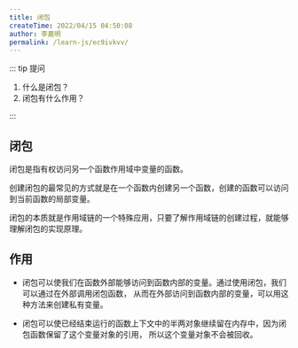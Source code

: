 ```yaml
---
title: 闭包
createTime: 2022/04/15 04:50:08
author: 李嘉明
permalink: /learn-js/ec9ivkvv/
---
```


::: tip 提问

1. 什么是闭包？
2. 闭包有什么作用？

:::

## 闭包

闭包是指有权访问另一个函数作用域中变量的函数。

创建闭包的最常见的方式就是在一个函数内创建另一个函数，创建的函数可以访问到当前函数的局部变量。

闭包的本质就是作用域链的一个特殊应用，只要了解作用域链的创建过程，就能够理解闭包的实现原理。

## 作用

- 闭包可以使我们在函数外部能够访问到函数内部的变量。通过使用闭包，我们可以通过在外部调用闭包函数，
  从而在外部访问到函数内部的变量，可以用这种方法来创建私有变量。

- 闭包可以使已经结束运行的函数上下文中的半两对象继续留在内存中，因为闭包函数保留了这个变量对象的引用，
  所以这个变量对象不会被回收。
